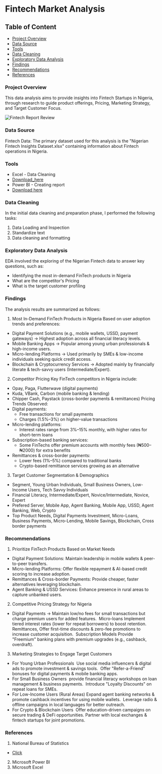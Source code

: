 # Fintech Market Analysis

## Table of Content

- [Project Overview](#project-overview)
- [Data Source](#data-source)
- [Tools](#tools)
- [Data Cleaning](#data-cleaning)
- [Exploratory Data Analysis](#exploratory-data-analysis)
- [Findings](#findings)
- [Recommendations](#recommendations)
- [References](#references)


### Project Overview
This data analysis aims to provide insights into Fintech Startups in Nigeria, through research to guide product offerings, Pricing, Marketing Strategy, and Target Customer Focus.

![Fintech Report Review](https://github.com/user-attachments/assets/97fc012e-0c0b-4048-bb09-66fe73150b46)


### Data Source
Fintech Data: The primary dataset used for this analysis is the "Nigerian Fintech Insights Dataset.xlsx" containing information about Fintech operations in Nigeria.

### Tools
- Excel - Data Cleaning
- [Download_here](https://microsoft-excel.com)
- Power BI - Creating report
- [Download here](https://microsoft-powerbi.com)

### Data Cleaning
In the initial data cleaning and preparation phase, I performed the following tasks:
1. Data Loading and Inspection
2. Standardize text
3. Data cleaning and formatting

### Exploratory Data Analysis
EDA involved the exploring of the Nigerian Fintech data to answer key questions, such as:

- Identifying the most in-demand FinTech products in Nigeria
- What are the competitor's Pricing
- What is the target customer profiling

### Findings
The analysis results are summarized as follows:

1. Most In-Demand FinTech Products in Nigeria
Based on user adoption trends and preferences:
- Digital Payment Solutions (e.g., mobile wallets, USSD, payment gateways) → Highest adoption across all financial literacy levels.
- Mobile Banking Apps → Popular among young urban professionals & high-income users.
- Micro-lending Platforms → Used primarily by SMEs & low-income individuals seeking quick credit access.
- Blockchain & Cryptocurrency Services → Adopted mainly by financially literate & tech-savvy users (Intermediate/Expert).

2. Competitor Pricing
Key FinTech competitors in Nigeria include:

- Opay, Paga, Flutterwave (digital payments)
- Kuda, VBank, Carbon (mobile banking & lending)
- Chipper Cash, Paystack (cross-border payments & remittances)
Pricing Trends Observed:
- Digital payments:
    - Free transactions for small payments
    - Charges (1.5%–3%) on higher-value transactions
- Micro-lending platforms:
    - Interest rates range from 3%–15% monthly, with higher rates for short-term loans
- Subscription-based banking services:
    - Some FinTechs offer premium accounts with monthly fees (₦500–₦2000) for extra benefits
- Remittances & cross-border payments:
    - Lower fees (1%–5%) compared to traditional banks
    - Crypto-based remittance services growing as an alternative
 
3. Target Customer Segmentation & Demographics

- Segment, Young Urban Individuals, Small Business Owners, Low-Income Users, Tech Savvy Individuals
- Financial Literacy, Intermediate/Expert, Novice/Intermediate, Novice, Expert
- Prefered Server, Mobile App, Agent Banking, Mobile App, USSD, Agent Banking, Web, Crypto
- Top Product Needs, Digital Payments Investment, Micro-Loans, Business Payments, Micro-Lending, Mobile Savings, Blockchain, Cross border payments

### Recommendations

1. Prioritize FinTech Products Based on Market Needs
- Digital Payment Solutions: Maintain leadership in mobile wallets & peer-to-peer transfers.
- Micro-lending Platforms: Offer flexible repayment & AI-based credit scoring to increase adoption.
- Remittances & Cross-border Payments: Provide cheaper, faster alternatives leveraging blockchain.
- Agent Banking & USSD Services: Enhance presence in rural areas to capture unbanked users.

2. Competitive Pricing Strategy for Nigeria
- Digital Payments → Maintain low/no fees for small transactions but charge premium users for added features.  Micro-loans Implement tiered interest rates (lower for repeat borrowers) to boost retention.  Remittances, Offer first-time discounts & zero-fee promotions to increase customer acquisition.  Subscription Models Provide "Freemium" banking plans with premium upgrades (e.g., cashback, overdraft).

3. Marketing Strategies to Engage Target Customers
- For Young Urban Professionals  Use social media influencers & digital ads to promote investment & savings tools.  Offer "Refer-a-Friend" bonuses for digital payments & mobile banking apps.
- For Small Business Owners  provide financial literacy workshops on loan management & business payments.  Introduce "Loyalty Discounts" on repeat loans for SMEs.
- For Low-Income Users (Rural Areas) Expand agent banking networks & promote cashback incentives for using mobile wallets.  Leverage radio & offline campaigns in local languages for better outreach.
- For Crypto & Blockchain Users  Offer education-driven campaigns on secure trading & DeFi opportunities. Partner with local exchanges & fintech startups for joint promotions.

### References

1. National Bureau of Statistics
- [Click](https://nigerianstat.gov.ng)
2. Microsoft Power BI
3. Microsoft Excel

